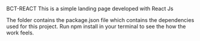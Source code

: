 BCT-REACT
This is a simple landing page developed with React Js

The folder contains the package.json file which contains the dependencies used for this project.
Run npm install in your terminal to see the how the work feels.